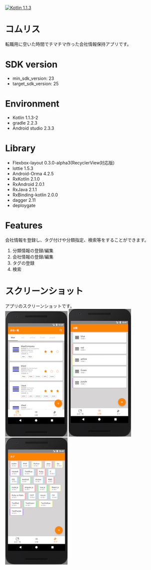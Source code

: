 [![Kotlin 1.1.3](https://img.shields.io/badge/Kotlin-1.1.3-blue.svg)](http://kotlinlang.org)

# コムリス
転職用に空いた時間でチマチマ作った会社情報保持アプリです。

# SDK version
* min_sdk_version: 23
* target_sdk_version: 25

# Environment
* Kotlin 1.1.3-2
* gradle 2.2.3
* Android studio 2.3.3

# Library
* Flexbox-layout 0.3.0-alpha3(RecyclerView対応版)
* lottie 1.5.3
* Android-Orma 4.2.5
* RxKotlin 2.1.0
* RxAndroid 2.0.1
* RxJava 2.1.1
* RxBinding-kotlin 2.0.0
* dagger 2.11
* deploygate

# Features
会社情報を登録し、タグ付けや分類指定、検索等をすることができます。
 1. 分類情報の登録/編集
 2. 会社情報の登録/編集
 3. タグの登録
 4. 検索

# スクリーンショット
アプリのスクリーンショットです。  
<img src="images/01_main.png" width="200" /> <img src="images/02_category.png" width="200" /> <img src="images/03_tag.png" width="200" />
